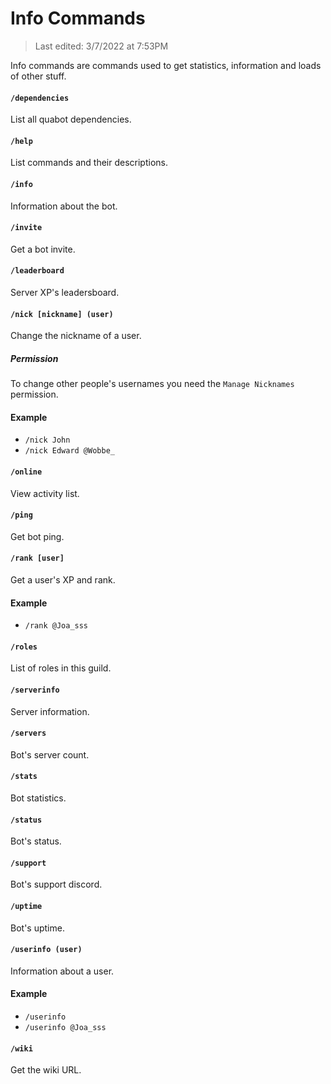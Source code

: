 # Info Commands

> Last edited: 3/7/2022 at 7:53PM

Info commands are commands used to get statistics, information and loads of other stuff.

#### `/dependencies`
List all quabot dependencies.

#### `/help`
List commands and their descriptions.

#### `/info`
Information about the bot.

#### `/invite`
Get a bot invite.

#### `/leaderboard`
Server XP's leadersboard.

#### `/nick [nickname] (user)`
Change the nickname of a user.

##### Permission
To change other people's usernames you need the `Manage Nicknames` permission.

#### Example
- `/nick John`
- `/nick Edward @Wobbe_`

#### `/online`
View activity list.

#### `/ping`
Get bot ping.

#### `/rank [user]`
Get a user's XP and rank.

#### Example
- `/rank @Joa_sss`

#### `/roles`
List of roles in this guild.

#### `/serverinfo`
Server information.

#### `/servers`
Bot's server count.

#### `/stats`
Bot statistics.

#### `/status`
Bot's status.

#### `/support`
Bot's support discord.

#### `/uptime`
Bot's uptime.

#### `/userinfo (user)`
Information about a user.

#### Example
- `/userinfo`
- `/userinfo @Joa_sss`

#### `/wiki`
Get the wiki URL.